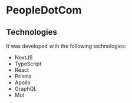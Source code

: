 # PeopleDotCom

## Technologies

It was developed with the following technologies:

- NextJS
- TypeScript
- React
- Prisma
- Apollo
- GraphQL
- Mui

